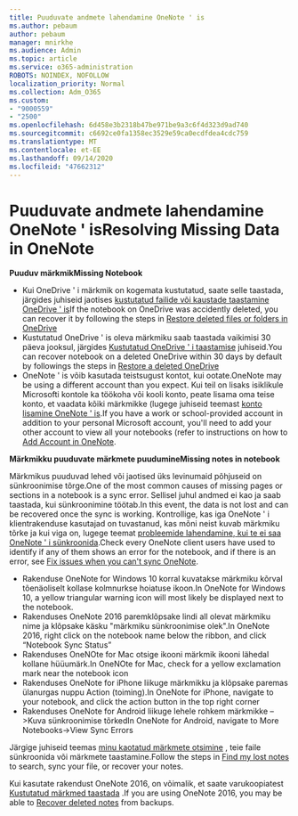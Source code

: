 ```yaml
---
title: Puuduvate andmete lahendamine OneNote ' is
ms.author: pebaum
author: pebaum
manager: mnirkhe
ms.audience: Admin
ms.topic: article
ms.service: o365-administration
ROBOTS: NOINDEX, NOFOLLOW
localization_priority: Normal
ms.collection: Adm_O365
ms.custom:
- "9000559"
- "2500"
ms.openlocfilehash: 6d458e3b2318b47be971be9a3c6f4d323d9ad740
ms.sourcegitcommit: c6692ce0fa1358ec3529e59ca0ecdfdea4cdc759
ms.translationtype: MT
ms.contentlocale: et-EE
ms.lasthandoff: 09/14/2020
ms.locfileid: "47662312"
---
```

# <a name="resolving-missing-data-in-onenote"></a><span data-ttu-id="fadd5-102">Puuduvate andmete lahendamine OneNote ' is</span><span class="sxs-lookup"><span data-stu-id="fadd5-102">Resolving Missing Data in OneNote</span></span>

<span data-ttu-id="fadd5-103">**Puuduv märkmik**</span><span class="sxs-lookup"><span data-stu-id="fadd5-103">**Missing Notebook**</span></span>

- <span data-ttu-id="fadd5-104">Kui OneDrive ' i märkmik on kogemata kustutatud, saate selle taastada, järgides juhiseid jaotises [kustutatud failide või kaustade taastamine OneDrive ' is](https://support.office.com/article/949ada80-0026-4db3-a953-c99083e6a84f)</span><span class="sxs-lookup"><span data-stu-id="fadd5-104">If the notebook on OneDrive was accidently deleted, you can recover it by following the steps in [Restore deleted files or folders in OneDrive](https://support.office.com/article/949ada80-0026-4db3-a953-c99083e6a84f)</span></span>
- <span data-ttu-id="fadd5-105">Kustutatud OneDrive ' is oleva märkmiku saab taastada vaikimisi 30 päeva jooksul, järgides [Kustutatud OneDrive ' i taastamise](https://docs.microsoft.com/onedrive/restore-deleted-onedrive) juhiseid.</span><span class="sxs-lookup"><span data-stu-id="fadd5-105">You can recover notebook on a deleted OneDrive within 30 days by default by followings the steps in [Restore a deleted OneDrive](https://docs.microsoft.com/onedrive/restore-deleted-onedrive)</span></span>
- <span data-ttu-id="fadd5-106">OneNote ' is võib kasutada teistsugust kontot, kui ootate.</span><span class="sxs-lookup"><span data-stu-id="fadd5-106">OneNote may be using a different account than you expect.</span></span> <span data-ttu-id="fadd5-107">Kui teil on lisaks isiklikule Microsofti kontole ka töökoha või kooli konto, peate lisama oma teise konto, et vaadata kõiki märkmikke (lugege juhiseid teemast [konto lisamine OneNote ' is](https://support.office.com/article/5afff855-54ee-47e4-a773-db048d4ac299).</span><span class="sxs-lookup"><span data-stu-id="fadd5-107">If you have a work or school-provided account in addition to your personal Microsoft account, you'll need to add your other account to view all your notebooks (refer to instructions on how to [Add Account in OneNote](https://support.office.com/article/5afff855-54ee-47e4-a773-db048d4ac299).</span></span>

<span data-ttu-id="fadd5-108">**Märkmikku puuduvate märkmete puudumine**</span><span class="sxs-lookup"><span data-stu-id="fadd5-108">**Missing notes in notebook**</span></span>

<span data-ttu-id="fadd5-109">Märkmikus puuduvad lehed või jaotised üks levinumaid põhjuseid on sünkroonimise tõrge.</span><span class="sxs-lookup"><span data-stu-id="fadd5-109">One of the most common causes of missing pages or sections in a notebook is a sync error.</span></span> <span data-ttu-id="fadd5-110">Sellisel juhul andmed ei kao ja saab taastada, kui sünkroonimine töötab.</span><span class="sxs-lookup"><span data-stu-id="fadd5-110">In this event, the data is not lost and can be recovered once the sync is working.</span></span> <span data-ttu-id="fadd5-111">Kontrollige, kas iga OneNote ' i klientrakenduse kasutajad on tuvastanud, kas mõni neist kuvab märkmiku tõrke ja kui viga on, lugege teemat [probleemide lahendamine, kui te ei saa OneNote ' i sünkroonida](https://support.office.com/article/299495ef-66d1-448f-90c1-b785a6968d45).</span><span class="sxs-lookup"><span data-stu-id="fadd5-111">Check every OneNote client users have used to identify if any of them shows an error for the notebook, and if there is an error, see [Fix issues when you can't sync OneNote](https://support.office.com/article/299495ef-66d1-448f-90c1-b785a6968d45).</span></span>

- <span data-ttu-id="fadd5-112">Rakenduse OneNote for Windows 10 korral kuvatakse märkmiku kõrval tõenäoliselt kollase kolmnurkse hoiatuse ikoon.</span><span class="sxs-lookup"><span data-stu-id="fadd5-112">In OneNote for Windows 10, a yellow triangular warning icon will most likely be displayed next to the notebook.</span></span>
- <span data-ttu-id="fadd5-113">Rakenduses OneNote 2016 paremklõpsake lindi all olevat märkmiku nime ja klõpsake käsku "märkmiku sünkroonimise olek".</span><span class="sxs-lookup"><span data-stu-id="fadd5-113">In OneNote 2016, right click on the notebook name below the ribbon, and click “Notebook Sync Status”</span></span>
- <span data-ttu-id="fadd5-114">Rakenduses OneNOte for Mac otsige ikooni märkmik ikooni lähedal kollane hüüumärk.</span><span class="sxs-lookup"><span data-stu-id="fadd5-114">In OneNOte for Mac, check for a yellow exclamation mark near the notebook icon</span></span>
- <span data-ttu-id="fadd5-115">Rakenduses OneNote for iPhone liikuge märkmikku ja klõpsake paremas ülanurgas nuppu Action (toiming).</span><span class="sxs-lookup"><span data-stu-id="fadd5-115">In OneNote for iPhone, navigate to your notebook, and click the action button in the top right corner</span></span>
- <span data-ttu-id="fadd5-116">Rakenduses OneNote for Android liikuge lehele rohkem märkmikke – >Kuva sünkroonimise tõrked</span><span class="sxs-lookup"><span data-stu-id="fadd5-116">In OneNote for Android, navigate to More Notebooks->View Sync Errors</span></span>

<span data-ttu-id="fadd5-117">Järgige juhiseid teemas [minu kaotatud märkmete otsimine](https://support.office.com/article/32cb2bd7-afe7-44d2-a711-398a88421287) , teie faile sünkroonida või märkmete taastamine.</span><span class="sxs-lookup"><span data-stu-id="fadd5-117">Follow the steps in [Find my lost notes](https://support.office.com/article/32cb2bd7-afe7-44d2-a711-398a88421287) to search, sync your file, or recover your notes.</span></span>

<span data-ttu-id="fadd5-118">Kui kasutate rakendust OneNote 2016, on võimalik, et saate varukoopiatest [Kustutatud märkmed taastada](https://support.office.com/article/32ed1036-74fd-4c21-bc28-033a486e6b14) .</span><span class="sxs-lookup"><span data-stu-id="fadd5-118">If you are using OneNote 2016, you may be able to [Recover deleted notes](https://support.office.com/article/32ed1036-74fd-4c21-bc28-033a486e6b14) from backups.</span></span>
